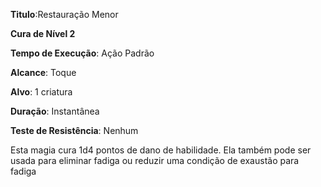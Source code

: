 **Titulo**:Restauração Menor

**Cura de Nível 2**

**Tempo de Execução**: Ação Padrão

**Alcance**: Toque

**Alvo**: 1 criatura

**Duração**: Instantânea

**Teste de Resistência**: Nenhum

Esta magia cura 1d4 pontos de dano de habilidade. Ela também pode ser usada para eliminar fadiga ou reduzir uma condição de exaustão para fadiga

